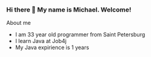 ### Hi there 👋 My name is Michael. Welcome!
About me
- I am 33 year old programmer from Saint Petersburg
- I learn Java at Job4j 
- My Java expirience is 1 years

[http://example.com/]: http://example.com/
